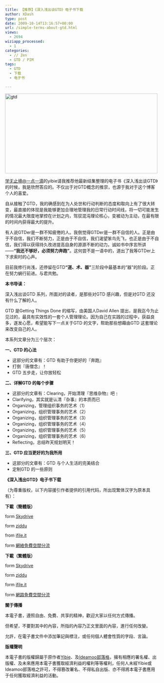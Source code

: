 ```yaml
---
title: 【推荐】《深入浅出谈GTD》电子书下载
author: XDash
type: post
date: 2009-10-14T13:16:57+00:00
url: /simple-terms-about-gtd.html
views:
  - 2694
wiziapp_processed:
  - 1
categories:
  - // Zen
  - GTD / PIM
tags:
  - GTD
  - 下载
  - 电子书

---
```

<div>
  <p>
    <img loading="lazy" decoding="async" class="alignnone size-full wp-image-1791" title="gtd" src="http://www.fanbing.net/wp-content/uploads/2009/10/gtd.jpg" alt="gtd" width="499" height="261" srcset="http://xdash.one/wp-content/uploads/2009/10/gtd.jpg 499w, http://xdash.one/wp-content/uploads/2009/10/gtd-300x156.jpg 300w" sizes="(max-width: 499px) 100vw, 499px" />
  </p>
  
  <p>
    <a href="http://www.gtdstudy.com" target="_blank">学无止境@一点一滴</a>的yibie请我推荐他最新结集整理的电子书《深入浅出谈GTD》的时候，我是欣然答应的。不仅出于对GTD概念的推崇，也源于我对于这个博客个人的喜爱。
  </p>
  
  <p>
    自从接触了GTD，我的确感到在为人处世和行动判断的态度和取向上有了很大转变，最直接的体现是我能够更加合理地管理我的日常行动时间线，将一切可能发生的情况最大限度地掌控在计划之内，驾驭混沌理论核心，变被动为主动，在最有限的时间内获得最大的提升。
  </p>
  
  <p>
    有人说GTDer是一群不知疲倦的人。我倒觉得GTDer是一群不自信的人。正是由于不自信，我们不断努力，正是由于不自信，我们渴望笨鸟先飞，也正是由于不自信，我们得以获得持久改进提高自身的源源不断的动力。诚如书中序言所讲——<strong>“我还不够好，必须努力奔跑”</strong>。这何尝不是一语中的，道出了我等GTDer上下求索时的心声。
  </p>
  
  <p>
    目前我修行尚浅，还停留在GTD<strong>“道、术、器”</strong>三阶段中最基本的“器”的阶段。正在努力蜗行前进。与君共勉。
  </p>
  
  <p>
    <!--more-->
  </p>
  
  <p>
    <strong>本书导读：</strong>
  </p>
  
  <p>
    深入浅出谈GTD 系列，所面对的读者，是那些对GTD 感兴趣，但是对GTD 还没有什么了解的人。
  </p>
  
  <p>
    GTD 是Getting Things Done 的缩写，由美国人David Allen 提出，是我迄今为止见过的，最具有实效性的一套个人管理理论。因为自己在实践的过程中，获益良多，遂发心愿，希望能写下一点关于GTD 的文字，帮助那些想藉由GTD 这套理论来改变自己的人。
  </p>
  
  <p>
    本系列文章分为三个层次：
  </p>
  
  <p>
    <strong>一、GTD 的心法</strong>
  </p>
  
  <ul>
    <li>
      这部分的文章有：GTD 有助于你更好的『奔跑』
    </li>
    <li>
      打倒『唐僧念』！
    </li>
    <li>
      GTD 五步走，让你放轻松
    </li>
  </ul>
  
  <p>
    <strong>二、详解GTD 的每个步骤</strong>
  </p>
  
  <ul>
    <li>
      这部分的文章有：Clearing，开始清理『思维杂物』吧﹗
    </li>
    <li>
      Clarifying，其实就是认清『杂事』的本质而已
    </li>
    <li>
      Organizing，管理组织事务的艺术（1）
    </li>
    <li>
      Organizing，组织管理事务的艺术（2）
    </li>
    <li>
      Organizing，组织管理事务的艺术（3）
    </li>
    <li>
      Organizing，组织管理事务的艺术（4）
    </li>
    <li>
      Organizing，组织管理事务的艺术（5）
    </li>
    <li>
      Organizing，组织管理事务的艺术（6）
    </li>
    <li>
      Reflecting，总结昨天规划明天！
    </li>
  </ul>
  
  <p>
    <strong>三、GTD 应当更好的为我所用</strong>
  </p>
  
  <ul>
    <li>
      这部分的文章有：GTD 与个人生活的完美结合
    </li>
    <li>
      定制GTD 的一些原则
    </li>
  </ul>
  
  <p>
    <strong>《深入浅出GTD》电子书下载</strong>
  </p>
  
  <p>
    <strong></strong>（为尊重版权，以下内容援引作者提供的引用代码，所出现繁体汉字为原本具有）：
  </p>
  
  <p>
    <strong>下載（簡體版）</strong>
  </p>
  
  <p>
    form <a href="http://cid-3e04be33ad1ae712.skydrive.live.com/browse.aspx/.Public/%E6%B7%B1%E5%85%A5%E6%B5%85%E5%87%BA%E8%B0%88GTD?uc=2" target="_blank">Skydrive</a>
  </p>
  
  <p>
    form <a href="http://cn.ziddu.com/download/402791/Simple_terms_about_GTD_china.pdf.html" target="_blank">ziddu</a>
  </p>
  
  <p>
    from <a href="http://ifile.it/lou5e2m/Simple_terms_about_GTD_china.pdf" target="_blank">ifile.it</a>
  </p>
  
  <p>
    form <a href="Http://FileDeck.net/files/0BJDCFJN/Simple_terms_about_GTD_china.pdf" target="_blank">網絡免費空間分流</a>
  </p>
  
  <p>
    <strong>下載（繁體版）</strong>
  </p>
  
  <p>
    form <a href="http://cid-3e04be33ad1ae712.skydrive.live.com/browse.aspx/.Public/%E6%B7%B1%E5%85%A5%E6%B5%85%E5%87%BA%E8%B0%88GTD?uc=2">Skydrive</a>
  </p>
  
  <p>
    form <a href="http://cn.ziddu.com/download/402790/Simple_terms_about_GTD_taiwan.pdf.html">ziddu</a>
  </p>
  
  <p>
    form <a href="http://ifile.it/xwda2up/Simple_terms_about_GTD_taiwan.pdf">ifile.it</a>
  </p>
  
  <p>
    form <a href="Http://FileDeck.net/files/6XVHCNH2/Simple_terms_about_GTD_taiwan_1.pdf">網路免費空間分流</a>
  </p>
  
  <p>
    <strong>關于傳播</strong>
  </p>
  
  <p>
    本電子書，遵照自由、免費、共享的精神，歡迎大家以任何方式傳播。
  </p>
  
  <p>
    但希望，不要對其中的內容，所指的內容乃正文里面的內容，進行任何改變。
  </p>
  
  <p>
    允許，在電子書文件中添加筆記與標注，或任何個人體會性質的字段、言論。
  </p>
  
  <p>
    <strong>版權聲明</strong>
  </p>
  
  <p>
    本電子書的版權歸屬于原作者<a href="http://www.gtdstudy.com" target="_blank">Yibie</a>、及<a href="http://www.ideamoo.com" target="_blank">Ideamoo部落格</a>，擁有相應的署名權、出版權、及未來應用本電子書獲取經濟利益的權利等等權利，任何人未經Yibie或Ideamoo部落格之許可，不得篡改署名、不得私自出版、亦不得將本電子書應用于任何獲取經濟利益的活動。</div>